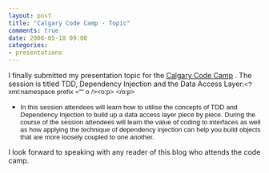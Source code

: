 ```yaml
---
layout: post
title: "Calgary Code Camp - Topic"
comments: true
date: 2006-05-18 09:00
categories:
- presentations
---
```


I finally submitted my presentation topic for the [Calgary Code Camp](http://www.calgarycodecamp.com/) . The session is titled TDD, Dependency Injection and the Data Access Layer:<font face="Arial" size="2"><span style="FONT-SIZE: 10pt; FONT-FAMILY: Arial"><?xml:namespace prefix ="" o /><o:p> </o:p></span></font>
<ul>
<li>
<div class="MsoNormal"><font face="Arial" size="2"><span style="FONT-SIZE: 10pt; FONT-FAMILY: Arial">In this session attendees will learn how to utilise the concepts of TDD and Dependency Injection to build up a data access layer piece by piece. During the course of the session attendees will learn the value of coding to interfaces as well as how applying the technique of dependency injection can help you build objects that are more loosely coupled to one another.</span></font></div></li></ul>

I look forward to speaking with any reader of this blog who attends the code camp.




